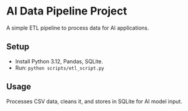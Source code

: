 # AI Data Pipeline Project
A simple ETL pipeline to process data for AI applications.
## Setup
- Install Python 3.12, Pandas, SQLite.
- Run: `python scripts/etl_script.py`
## Usage
Processes CSV data, cleans it, and stores in SQLite for AI model input.
